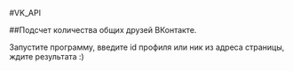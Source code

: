 #VK_API

##Подсчет количества общих друзей ВКонтакте.

Запустите программу, введите id профиля или ник из адреса страницы, ждите результата :)
